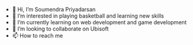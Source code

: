 - 👋 Hi, I’m Soumendra Priyadarsan
- 👀 I’m interested in playing basketball and learning new skills
- 🌱 I’m currently learning on web development and game development
- 💞️ I’m looking to collaborate on Ubisoft 
- 📫 How to reach me 

<!---
soumendra0005/soumendra0005 is a ✨ special ✨ repository because its `README.md` (this file) appears on your GitHub profile.
You can click the Preview link to take a look at your changes.
--->
